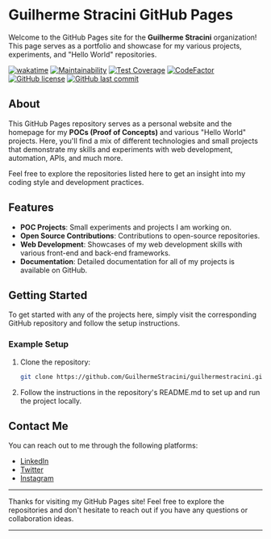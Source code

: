 # Guilherme Stracini GitHub Pages

Welcome to the GitHub Pages site for the **Guilherme Stracini** organization! This page serves as a portfolio and showcase for my various projects, experiments, and "Hello World" repositories.

[![wakatime](https://wakatime.com/badge/github/GuilhermeStracini/guilhermestracini.github.io.svg)](https://wakatime.com/badge/github/GuilhermeStracini/guilhermestracini.github.io)
[![Maintainability](https://api.codeclimate.com/v1/badges/921da57d388d4cb4028f/maintainability)](https://codeclimate.com/github/GuilhermeStracini/guilhermestracini.github.io/maintainability)
[![Test Coverage](https://api.codeclimate.com/v1/badges/921da57d388d4cb4028f/test_coverage)](https://codeclimate.com/github/GuilhermeStracini/guilhermestracini.github.io/test_coverage)
[![CodeFactor](https://www.codefactor.io/repository/github/GuilhermeStracini/guilhermestracini.github.io/badge)](https://www.codefactor.io/repository/github/GuilhermeStracini/guilhermestracini.github.io)
[![GitHub license](https://img.shields.io/github/license/GuilhermeStracini/guilhermestracini.github.io)](https://github.com/GuilhermeStracini/guilhermestracini.github.io)
[![GitHub last commit](https://img.shields.io/github/last-commit/GuilhermeStracini/guilhermestracini.github.io)](https://github.com/GuilhermeStracini/guilhermestracini.github.io)

## About

This GitHub Pages repository serves as a personal website and the homepage for my **POCs (Proof of Concepts)** and various "Hello World" projects. Here, you'll find a mix of different technologies and small projects that demonstrate my skills and experiments with web development, automation, APIs, and much more.

Feel free to explore the repositories listed here to get an insight into my coding style and development practices.

## Features

- **POC Projects**: Small experiments and projects I am working on.
- **Open Source Contributions**: Contributions to open-source repositories.
- **Web Development**: Showcases of my web development skills with various front-end and back-end frameworks.
- **Documentation**: Detailed documentation for all of my projects is available on GitHub.

## Getting Started

To get started with any of the projects here, simply visit the corresponding GitHub repository and follow the setup instructions.

### Example Setup
1. Clone the repository:
    ```bash
    git clone https://github.com/GuilhermeStracini/guilhermestracini.github.io.git
    ```

2. Follow the instructions in the repository's README.md to set up and run the project locally.

## Contact Me

You can reach out to me through the following platforms:

- [LinkedIn](https://www.linkedin.com/in/guilhermestracini/)
- [Twitter](https://twitter.com/guibranco)
- [Instagram](https://www.instagram.com/gui.stracini/)

---

Thanks for visiting my GitHub Pages site! Feel free to explore the repositories and don't hesitate to reach out if you have any questions or collaboration ideas.

---
